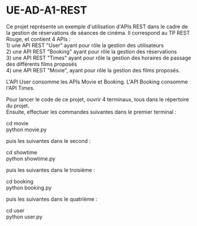 # UE-AD-A1-REST

Ce projet représente un exemple d'utilisation d'APIs REST dans le cadre de la gestion de réservations de séances de cinéma. Il correspond au TP REST Rouge, et contient 4 APIs :
<br>1) une API REST "User" ayant pour rôle la gestion des utilisateurs
<br>2) une API REST "Booking" ayant pour rôle la gestion des réservations
<br>3) une API REST "Times" ayant pour rôle la gestion des horaires de passage des différents films proposés
<br>4) une API REST "Movie", ayant pour rôle la gestion des films proposés.

L'API User consomme les APIs Movie et Booking. L'API Booking consomme l'API Times.

Pour lancer le code de ce projet, ouvrir 4 terminaux, tous dans le répertoire du projet.<br>Ensuite, effectuer les commandes suivantes dans le premier terminal :

cd movie<br>
python movie.py

puis les suivantes dans le second :

cd showtime<br>
python showtime.py

puis les suivantes dans le troisième :

cd booking<br>
python booking.py

puis les suivantes dans le quatrième :

cd user<br>
python user.py

